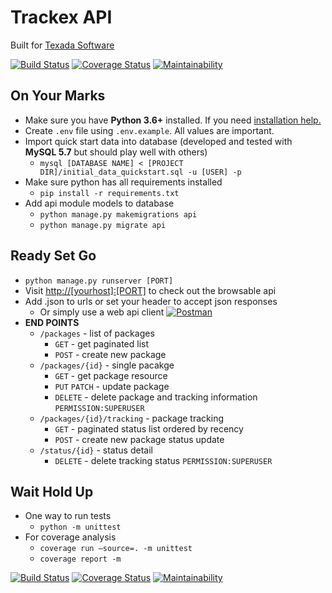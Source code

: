 # Trackex API

Built for [Texada Software](https://texadasoftware.com/)

[![Build Status](https://travis-ci.org/iamogbz/demo-texada.svg?branch=master)](https://travis-ci.org/iamogbz/demo-texada)
[![Coverage Status](https://coveralls.io/repos/github/iamogbz/demo-texada/badge.svg?branch=master)](https://coveralls.io/github/iamogbz/demo-texada?branch=master)
[![Maintainability](https://api.codeclimate.com/v1/badges/4c2b22402ea39b2360f8/maintainability)](https://codeclimate.com/github/iamogbz/demo-texada/maintainability)

## On Your Marks

- Make sure you have **Python 3.6+** installed. If you need [installation help.](http://docs.python-guide.org/en/latest/starting/installation/)
- Create `.env` file using `.env.example`. All values are important.
- Import quick start data into database (developed and tested with **MySQL 5.7** but should play well with others)
  - `mysql [DATABASE NAME] < [PROJECT DIR]/initial_data_quickstart.sql -u [USER] -p`
- Make sure python has all requirements installed
  - `pip install -r requirements.txt`
- Add api module models to database
  - `python manage.py makemigrations api`
  - `python manage.py migrate api`

## Ready Set Go

- `python manage.py runserver [PORT]`
- Visit [http://[yourhost]:[PORT]](http://localhost:8000) to check out the browsable api
- Add .json to urls or set your header to accept json responses
  - Or simply use a web api client [![Postman](https://www.getpostman.com/favicon.ico)](https://www.getpostman.com/)
- **END POINTS**
  - `/packages` - list of packages
    - `GET` - get paginated list
    - `POST` - create new package
  - `/packages/{id}` - single pacakge
    - `GET` - get package resource
    - `PUT` `PATCH` - update package
    - `DELETE` - delete package and tracking information `PERMISSION:SUPERUSER`
  - `/packages/{id}/tracking` - package tracking
    - `GET` - paginated status list ordered by recency
    - `POST` - create new package status update
  - `/status/{id}` - status detail
    - `DELETE` - delete tracking status `PERMISSION:SUPERUSER`

## Wait Hold Up

- One way to run tests
  - `python -m unittest`
- For coverage analysis
  - `coverage run —source=. -m unittest`
  - `coverage report -m`

[![Build Status](https://travis-ci.org/iamogbz/demo-texada.svg?branch=master)](https://travis-ci.org/iamogbz/demo-texada)
[![Coverage Status](https://coveralls.io/repos/github/iamogbz/demo-texada/badge.svg?branch=master)](https://coveralls.io/github/iamogbz/demo-texada?branch=master)
[![Maintainability](https://api.codeclimate.com/v1/badges/4c2b22402ea39b2360f8/maintainability)](https://codeclimate.com/github/iamogbz/demo-texada/maintainability)
